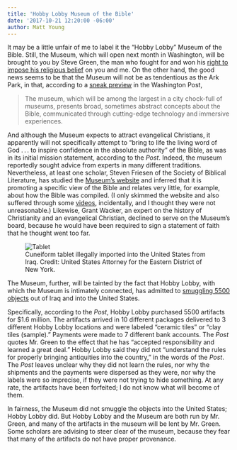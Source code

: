 ```yaml
---
title: 'Hobby Lobby Museum of the Bible'
date: '2017-10-21 12:20:00 -06:00'
author: Matt Young
---
```

It may be a little unfair of me to label it the “Hobby Lobby” Museum of the Bible. Still, the Museum, which will open next month in Washington, will be brought to you by Steve Green, the man who fought for and won his [right to impose his religious belief](https://www.nytimes.com/2014/07/27/magazine/what-the-hobby-lobby-ruling-means-for-america.html) on you and me. On the other hand, the good news seems to be that the Museum will not be as tendentious as the Ark Park, in that, according to a [sneak preview](https://www.washingtonpost.com/local/social-issues/sneak-peek-dcs-huge-new-museum-of-the-bible-includes-lots-of-tech--but-not-a-lot-of-jesus/2017/10/16/1afe67c2-a94d-11e7-92d1-58c702d2d975_story.html) in the Washington Post,
> The museum, which will be among the largest in a city chock-full of museums, presents broad, sometimes abstract concepts about the Bible, communicated through cutting-edge technology and immersive experiences.

And although the Museum expects to attract evangelical Christians, it apparently will not specifically attempt to “bring to life the living word of God . . . to inspire confidence in the absolute authority” of the Bible, as was in its initial mission statement, according to the *Post*. Indeed, the museum reportedly sought advice from experts in many different traditions. Nevertheless, at least one scholar, Steven Friesen of the Society of Biblical Literature, has studied the [Museum’s website](https://www.museumofthebible.org/) and inferred that it is promoting a specific view of the Bible and relates very little, for example, about how the Bible was compiled. (I only skimmed the website and also suffered through some [videos](https://www.museumofthebible.org/thebook), incidentally, and I thought they were not unreasonable.) Likewise, Grant Wacker, an expert on the history of Christianity and an evangelical Christian, declined to serve on the Museum’s board, because he would have been required to sign a statement of faith that he thought went too far.

<figure>
<img src="{{ site.baseurl }}/uploads/2017/Cuneiform_Tablet.jpg" alt="Tablet"/>
<figcaption>Cuneiform tablet illegally imported into the United States from Iraq. Credit: United States Attorney for the Eastern District of New York.
</figcaption>
</figure>

<!--more-->

The Museum, further, will be tainted by the fact that Hobby Lobby, with which the Museum is intimately connected, has admitted to [smuggling 5500 objects](https://www.washingtonpost.com/news/acts-of-faith/wp/2017/07/06/hobby-lobbys-3-million-smuggling-case-casts-a-cloud-over-the-museum-of-the-bible) out of Iraq and into the United States.

Specifically, according to the *Post*, Hobby Lobby purchased 5500 artifacts for $1.6 million. The artifacts arrived in 10 different packages delivered to 3 different Hobby Lobby locations and were labeled “ceramic tiles” or “clay tiles (sample).” Payments were made to 7 different bank accounts. The *Post* quotes Mr. Green to the effect that he has “accepted responsibility and learned a great deal.” Hobby Lobby said they did not “understand the rules for properly bringing antiquities into the country,” in the words of the *Post*. The *Post* leaves unclear why they did not learn the rules, nor why the shipments and the payments were dispersed as they were, nor why the labels were so imprecise, if they were not trying to hide something. At any rate, the artifacts have been forfeited; I do not know what will become of them.

In fairness, the Museum did not smuggle the objects into the United States; Hobby Lobby did. But Hobby Lobby and the Museum are both run by Mr. Green, and many of the artifacts in the museum will be lent by Mr. Green. Some scholars are advising to steer clear of the museum, because they fear that many of the artifacts do not have proper provenance.
